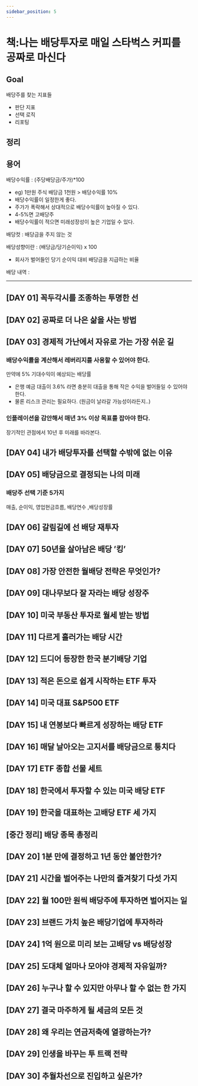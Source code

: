 ```yaml
---
sidebar_position: 5
---
```


# 책:나는 배당투자로 매일 스타벅스 커피를 공짜로 마신다  

## Goal  

배당주를 찾는 지표들  
- 판단 지표  
- 선택 로직   
- 리포팅  

## 정리  


## 용어  

배당수익률 : (주당배당금/주가)*100  
- eg) 1만원 주식 배당금 1천원 > 배당수익률 10%  
- 배당수익률이 일정한게 좋다.  
- 주가가 폭락해서 상대적으로 배당수익률이 높아질 수 있다.  
- 4-5%면 고배당주  
- 배당수익률이 적으면 미래성장성이 높은 기업일 수 있다.  

배당컷 : 배당금을 주지 않는 것  

배당성향이란 : (배당금/당기순이익) x 100    
- 회사가 벌어들인 당기 순이익 대비 배당금을 지급하는 비율  

배당 내역 : 

---

## [DAY 01] 꼭두각시를 조종하는 투명한 선
## [DAY 02] 공짜로 더 나은 삶을 사는 방법
## [DAY 03] 경제적 가난에서 자유로 가는 가장 쉬운 길

### 배당수익률을 계산해서 레버리지를 사용할 수 있어야 한다.  

만약에 5% 기대수익이 예상되는 배당률  
- 은행 예금 대출이 3.6% 라면 충분히 대출을 통해 작은 수익을 벌어들일 수 있어야 한다.  
- 물론 리스크 관리는 필요하다. (원금이 날라갈 가능성이라든지..)  

### 인플레이션을 감안해서 매년 3% 이상 목표를 잡아야 한다.  

장기적인 관점에서 10년 후 미래를 바라본다.  


## [DAY 04] 내가 배당투자를 선택할 수밖에 없는 이유
## [DAY 05] 배당금으로 결정되는 나의 미래

### 배당주 선택 기준 5가지  

매출, 순이익, 영업현금흐름, 배당연수 ,배당성장률  

## [DAY 06] 갈림길에 선 배당 재투자
## [DAY 07] 50년을 살아남은 배당 ’킹’
## [DAY 08] 가장 안전한 월배당 전략은 무엇인가?
## [DAY 09] 대나무보다 잘 자라는 배당 성장주
## [DAY 10] 미국 부동산 투자로 월세 받는 방법
## [DAY 11] 다르게 흘러가는 배당 시간
## [DAY 12] 드디어 등장한 한국 분기배당 기업
## [DAY 13] 적은 돈으로 쉽게 시작하는 ETF 투자
## [DAY 14] 미국 대표 S&P500 ETF
## [DAY 15] 내 연봉보다 빠르게 성장하는 배당 ETF
## [DAY 16] 매달 날아오는 고지서를 배당금으로 퉁치다
## [DAY 17] ETF 종합 선물 세트
## [DAY 18] 한국에서 투자할 수 있는 미국 배당 ETF
## [DAY 19] 한국을 대표하는 고배당 ETF 세 가지
## [중간 정리] 배당 종목 총정리
## [DAY 20] 1분 만에 결정하고 1년 동안 불안한가?
## [DAY 21] 시간을 벌어주는 나만의 즐겨찾기 다섯 가지
## [DAY 22] 월 100만 원씩 배당주에 투자하면 벌어지는 일
## [DAY 23] 브랜드 가치 높은 배당기업에 투자하라
## [DAY 24] 1억 원으로 미리 보는 고배당 vs 배당성장
## [DAY 25] 도대체 얼마나 모아야 경제적 자유일까?
## [DAY 26] 누구나 할 수 있지만 아무나 할 수 없는 한 가지
## [DAY 27] 결국 마주하게 될 세금의 모든 것
## [DAY 28] 왜 우리는 연금저축에 열광하는가?
## [DAY 29] 인생을 바꾸는 투 트랙 전략
## [DAY 30] 추월차선으로 진입하고 싶은가?